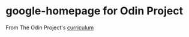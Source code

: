 # google-homepage for Odin Project

From The Odin Project's [curriculum](http://www.theodinproject.com/courses/web-development-101/lessons/html-css)